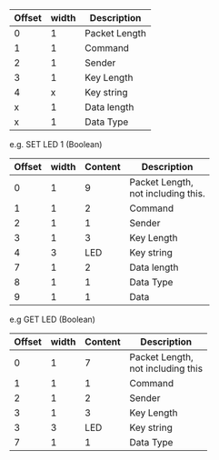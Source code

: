 
|Offset|width|Description|
|--|--|--|
0|1|Packet Length|
1|1|Command|
2|1|Sender|
3|1|Key Length|
4|x|Key string|
x|1|Data length|
x|1|Data Type|

e.g. SET LED 1 (Boolean)

|Offset|width|Content|Description|
|--|--|--|--|
0|1|9|Packet Length, <br>not including this.|
1|1|2|Command|
2|1|1|Sender|
3|1|3|Key Length|
4|3|LED|Key string|
7|1|2|Data length|
8|1|1|Data Type|
9|1|1|Data

e.g GET LED (Boolean)

|Offset|width|Content|Description|
|--|--|--|--|
0|1|7|Packet Length,<br>not including this|
1|1|1|Command|
2|1|2|Sender|
3|1|3|Key Length|
3|3|LED|Key string|
7|1|1|Data Type|
